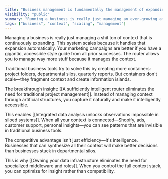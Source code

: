 ```yaml
---
title: "Business management is fundamentally the management of expanding context"
visibility: "public"
summary: "Running a business is really just managing an ever-growing amount of context that needs to remain accessible"
tags: ["business", "context", "scaling", "management"]
---
```


Managing a business is really just managing a shit ton of context that is continuously expanding. This system scales because it handles that expansion automatically. Your marketing campaigns are better if you have a gigantic, accessible style guide from all prior successes. The router allows you to manage way more stuff because it manages the context.

Traditional business tools try to solve this by creating more containers: project folders, departmental silos, quarterly reports. But containers don't scale—they fragment context and create information islands.

The breakthrough insight: [[A sufficiently intelligent router eliminates the need for traditional project management]]. Instead of managing context through artificial structures, you capture it naturally and make it intelligently accessible.

This enables [[Integrated data analysis unlocks observations impossible in siloed systems]]. When all your context is connected—Shopify, ads, customer support, personal insights—you can see patterns that are invisible in traditional business tools.

The competitive advantage isn't just efficiency—it's intelligence. Businesses that can synthesize all their context will make better decisions than businesses stuck in departmental silos.

This is why [[Owning your data infrastructure eliminates the need for specialized middleware and roles]]. When you control the full context stack, you can optimize for insight rather than compatibility.
